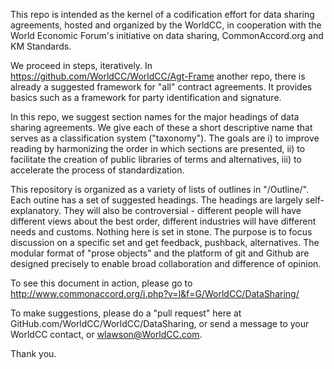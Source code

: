 This repo is intended as the kernel of a codification effort for data sharing agreements, hosted and organized by the WorldCC, in cooperation with the World Economic Forum's initiative on data sharing, CommonAccord.org and KM Standards.<br>

We proceed in steps, iteratively.  In <a href="https://github.com/WorldCC/Agt-Frame">https://github.com/WorldCC/WorldCC/Agt-Frame</a> another repo, there is already a suggested framework for "all" contract agreements.  It provides basics such as a framework for party identification and signature.<br>

In this repo, we suggest section names for the major headings of data sharing agreements.  We give each of these a short descriptive name that serves as a classification system ("taxonomy").  The goals are i) to improve reading by harmonizing the order in which sections are presented, ii) to facilitate the creation of public libraries of terms and alternatives, iii) to accelerate the process of standardization.<br>

This repository is organized as a variety of lists of outlines in  "/Outline/".  Each outine has a set of suggested headings.  The headings are largely self-explanatory.  They will also be controversial - different people will have different views about the best order, different industries will have different needs and customs.  Nothing here is set in stone.  The purpose is to focus discussion on a specific set and get feedback, pushback, alternatives.  The modular format of "prose objects" and the platform of git and Github are designed precisely to enable broad collaboration and difference of opinion. <br>

To see this document in action, please go to <a href="http://www.commonaccord.org/i.php?v=l&f=G/WorldCC/DataSharing/">http://www.commonaccord.org/i.php?v=l&f=G/WorldCC/DataSharing/</a><br>

To make suggestions, please do a "pull request" here at GitHub.com/WorldCC/WorldCC/DataSharing, or send a message to your WorldCC contact, or wlawson@WorldCC.com.</a>

Thank you.


